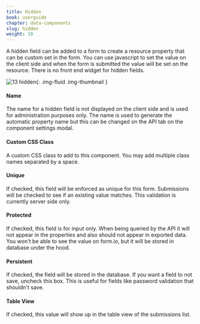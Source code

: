 ```yaml
---
title: Hidden
book: userguide
chapter: data-components
slug: hidden
weight: 10
---
```

A hidden field can be added to a form to create a resource property that can be custom set in the form. You can use javascript to set the value on the client side and when the form is submitted the value will be set on the resource. There is no front end widget for hidden fields.

![13 hidden](https://cloud.githubusercontent.com/assets/13321142/13097260/308a3622-d4e5-11e5-914d-446d4e567898.png){: .img-fluid .img-thumbnail }

#### Name

The name for a hidden field is not displayed on the client side and is used for administration purposes only. The name is used to generate the automatic property name but this can be changed on the API tab on the component settings modal.

#### Custom CSS Class

A custom CSS class to add to this component. You may add multiple class names separated by a space.

#### Unique

If checked, this field will be enforced as unique for this form. Submissions will be checked to see if an existing value matches. This validation is currently server side only.

#### Protected

If checked, this field is for input only. When being queried by the API it will not appear in the properties and also should not appear in exported data. You won't be able to see the value on form.io, but it will be stored in database under the hood.

#### Persistent

If checked, the field will be stored in the database. If you want a field to not save, uncheck this box. This is useful for fields like password validation that shouldn't save.

#### Table View

If checked, this value will show up in the table view of the submissions list.
